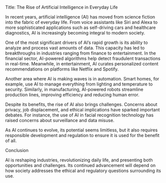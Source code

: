 Title: The Rise of Artificial Intelligence in Everyday Life

In recent years, artificial intelligence (AI) has moved from science fiction into the fabric of everyday life. From voice assistants like Siri and Alexa to more sophisticated applications such as self-driving cars and healthcare diagnostics, AI is increasingly becoming integral to modern society.

One of the most significant drivers of AI’s rapid growth is its ability to analyze and process vast amounts of data. This capacity has led to breakthroughs in industries ranging from finance to entertainment. In the financial sector, AI-powered algorithms help detect fraudulent transactions in real-time. Meanwhile, in entertainment, AI curates personalized content recommendations on platforms like Netflix and Spotify.

Another area where AI is making waves is in automation. Smart homes, for example, use AI to manage everything from lighting and temperature to security. Similarly, in manufacturing, AI-powered robots streamline production lines, improving efficiency and reducing human error.

Despite its benefits, the rise of AI also brings challenges. Concerns about privacy, job displacement, and ethical implications have sparked important debates. For instance, the use of AI in facial recognition technology has raised concerns about surveillance and data misuse.

As AI continues to evolve, its potential seems limitless, but it also requires responsible development and regulation to ensure it is used for the benefit of all.

Conclusion

AI is reshaping industries, revolutionizing daily life, and presenting both opportunities and challenges. Its continued advancement will depend on how society addresses the ethical and regulatory questions surrounding its use.